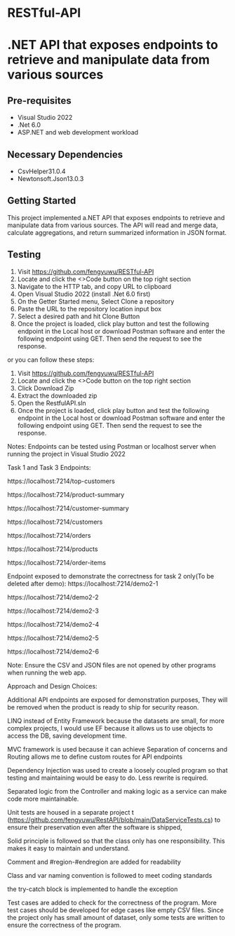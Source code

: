 # RESTful-API
.NET API that exposes endpoints to retrieve and manipulate data from various sources
===================================

Pre-requisites
--------------

- Visual Studio 2022
- .Net 6.0
- ASP.NET and web development workload


Necessary Dependencies
--------------
- CsvHelper31.0.4
- Newtonsoft.Json13.0.3


Getting Started
---------------

This project implemented a.NET API that exposes endpoints to retrieve and manipulate data from various sources. The API will read and merge data, calculate aggregations, and return summarized information in JSON format.  

Testing
---------------
1. Visit https://github.com/fengyuwu/RESTful-API
2. Locate  and click the <>Code button on the top right section
3. Navigate to the HTTP tab, and copy URL to clipboard
4. Open Visual Studio 2022 (install .Net 6.0 first)
5. On the Getter Started menu, Select Clone a repository
6. Paste the URL to the repository location input box
7. Select a desired path and hit Clone Button
8. Once the project is loaded, click play button and test the following endpoint in the Local host or download Postman software and enter the following endpoint using GET. Then send the request to see the response.

or you can follow these steps:
1. Visit https://github.com/fengyuwu/RESTful-API
2. Locate  and click the <>Code button on the top right section
3. Click Download Zip
4. Extract the downloaded zip
5. Open the RestfulAPI.sln
6. Once the project is loaded, click play button and test the following endpoint in the Local host or download Postman software and enter the following endpoint using GET. Then send the request to see the response.


Notes: Endpoints can be tested using Postman or localhost server when running the project in Visual Studio 2022

Task 1 and Task 3 Endpoints:

https://localhost:7214/top-customers

https://localhost:7214/product-summary

https://localhost:7214/customer-summary

https://localhost:7214/customers

https://localhost:7214/orders

https://localhost:7214/products

https://localhost:7214/order-items



Endpoint exposed to demonstrate the correctness for task 2 only(To be deleted after demo):
https://localhost:7214/demo2-1

https://localhost:7214/demo2-2

https://localhost:7214/demo2-3

https://localhost:7214/demo2-4

https://localhost:7214/demo2-5

https://localhost:7214/demo2-6





Note: Ensure the CSV and JSON files are not opened by other programs when running the web app.


Approach and Design Choices:

Additional API endpoints are exposed for demonstration purposes, They will be removed when the product is ready to ship for security reason.

LINQ instead of Entity Framework because the datasets are small, for more complex projects, I would use EF because it allows us to use objects to access the DB, saving development time.

MVC framework is used because it can achieve Separation of concerns and Routing allows me to define custom routes for API endpoints

Dependency Injection was used to create a loosely coupled program so that testing and maintaining would be easy to do. Less rewrite is required.

Separated logic from the Controller and making logic as a service can make code more maintainable.

Unit tests are housed in a separate project t (https://github.com/fengyuwu/RestAPI/blob/main/DataServiceTests.cs) to ensure their preservation even after the software is shipped, 

Solid principle is followed so that the class only has one responsibility. This makes it easy to maintain and understand. 

Comment and #region-#endregion are added for readability  

Class and var naming convention is followed to meet coding standards

the try-catch block is implemented to handle the exception

Test cases are added to check for the correctness of the program. More test cases should be developed for edge cases like empty CSV files. Since the project only has small amount of dataset, only some tests are written to ensure the correctness of the program.



